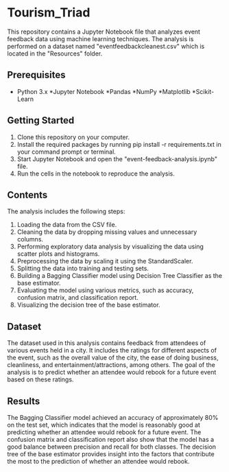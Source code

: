 # Tourism_Triad
This repository contains a Jupyter Notebook file that analyzes event feedback data using machine learning techniques. The analysis is performed on a dataset named "eventfeedbackcleanest.csv" which is located in the "Resources" folder.

## Prerequisites
* Python 3.x
*Jupyter Notebook
*Pandas
*NumPy
*Matplotlib
*Scikit-Learn

## Getting Started
1. Clone this repository on your computer.
2. Install the required packages by running pip install -r requirements.txt in your command prompt or terminal.
3. Start Jupyter Notebook and open the "event-feedback-analysis.ipynb" file.
4. Run the cells in the notebook to reproduce the analysis.

## Contents
The analysis includes the following steps:

1. Loading the data from the CSV file.
2. Cleaning the data by dropping missing values and unnecessary columns.
3. Performing exploratory data analysis by visualizing the data using scatter plots and histograms.
4. Preprocessing the data by scaling it using the StandardScaler.
5. Splitting the data into training and testing sets.
6. Building a Bagging Classifier model using Decision Tree Classifier as the base estimator.
7. Evaluating the model using various metrics, such as accuracy, confusion matrix, and classification report.
8. Visualizing the decision tree of the base estimator.

## Dataset

The dataset used in this analysis contains feedback from attendees of various events held in a city. It includes the ratings for different aspects of the event, such as the overall value of the city, the ease of doing business, cleanliness, and entertainment/attractions, among others. The goal of the analysis is to predict whether an attendee would rebook for a future event based on these ratings.

## Results

The Bagging Classifier model achieved an accuracy of approximately 80% on the test set, which indicates that the model is reasonably good at predicting whether an attendee would rebook for a future event. The confusion matrix and classification report also show that the model has a good balance between precision and recall for both classes. The decision tree of the base estimator provides insight into the factors that contribute the most to the prediction of whether an attendee would rebook.
